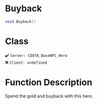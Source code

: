 # Buyback
```lua
void Buyback()
```
# Class
✔️ `Server: CDOTA_BaseNPC_Hero`  
❌ `Client: undefined`  

# Function Description
Spend the gold and buyback with this hero.
